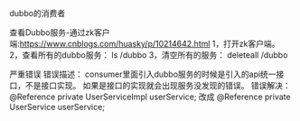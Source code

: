 dubbo的消费者

查看Dubbo服务-通过zk客户端:https://www.cnblogs.com/huasky/p/10214642.html
1，打开zk客户端。
2，查看所有的dubbo服务：  ls /dubbo
3，清空所有的服务：  deleteall /dubbo

严重错误
错误描述：
consumer里面引入dubbo服务的时候是引入的api统一接口，不是接口实现。
如果是接口的实现就会出现服务没发现的错误。
错误解决：
@Reference
private UserServiceImpl userService;
改成
@Reference
private UserService userService;
